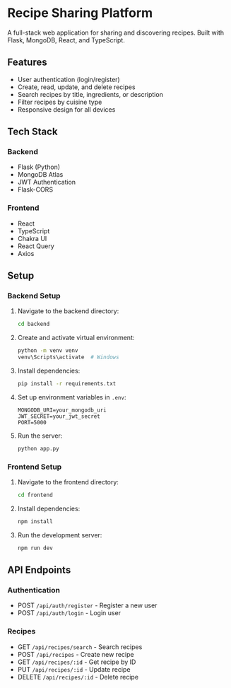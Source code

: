 # Recipe Sharing Platform

A full-stack web application for sharing and discovering recipes. Built with Flask, MongoDB, React, and TypeScript.

## Features

- User authentication (login/register)
- Create, read, update, and delete recipes
- Search recipes by title, ingredients, or description
- Filter recipes by cuisine type
- Responsive design for all devices

## Tech Stack

### Backend
- Flask (Python)
- MongoDB Atlas
- JWT Authentication
- Flask-CORS

### Frontend
- React
- TypeScript
- Chakra UI
- React Query
- Axios

## Setup

### Backend Setup
1. Navigate to the backend directory:
   ```bash
   cd backend
   ```

2. Create and activate virtual environment:
   ```bash
   python -m venv venv
   venv\Scripts\activate  # Windows
   ```

3. Install dependencies:
   ```bash
   pip install -r requirements.txt
   ```

4. Set up environment variables in `.env`:
   ```
   MONGODB_URI=your_mongodb_uri
   JWT_SECRET=your_jwt_secret
   PORT=5000
   ```

5. Run the server:
   ```bash
   python app.py
   ```

### Frontend Setup
1. Navigate to the frontend directory:
   ```bash
   cd frontend
   ```

2. Install dependencies:
   ```bash
   npm install
   ```

3. Run the development server:
   ```bash
   npm run dev
   ```

## API Endpoints

### Authentication
- POST `/api/auth/register` - Register a new user
- POST `/api/auth/login` - Login user

### Recipes
- GET `/api/recipes/search` - Search recipes
- POST `/api/recipes` - Create new recipe
- GET `/api/recipes/:id` - Get recipe by ID
- PUT `/api/recipes/:id` - Update recipe
- DELETE `/api/recipes/:id` - Delete recipe
